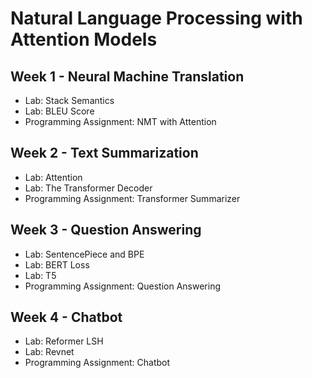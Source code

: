 # Natural Language Processing with Attention Models
## Week 1 - Neural Machine Translation
- Lab: Stack Semantics
- Lab: BLEU Score
- Programming Assignment: NMT with Attention

## Week 2 - Text Summarization
- Lab: Attention
- Lab: The Transformer Decoder
- Programming Assignment: Transformer Summarizer

## Week 3 - Question Answering
- Lab: SentencePiece and BPE
- Lab: BERT Loss
- Lab: T5
- Programming Assignment: Question Answering

## Week 4 - Chatbot
- Lab: Reformer LSH
- Lab: Revnet
- Programming Assignment: Chatbot